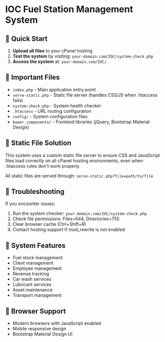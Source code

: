 # IOC Fuel Station Management System

## 🚀 Quick Start

1. **Upload all files** to your cPanel hosting
2. **Test the system** by visiting: `your-domain.com/IOC/system-check.php`
3. **Access the system** at: `your-domain.com/IOC/`

## 📁 Important Files

- `index.php` - Main application entry point
- `serve-static.php` - Static file server (handles CSS/JS when .htaccess fails)
- `system-check.php` - System health checker
- `.htaccess` - URL routing configuration
- `config/` - System configuration files
- `bower_components/` - Frontend libraries (jQuery, Bootstrap Material Design)

## 🔧 Static File Solution

This system uses a custom static file server to ensure CSS and JavaScript files load correctly on all cPanel hosting environments, even when .htaccess rules don't work properly.

All static files are served through: `serve-static.php?file=path/to/file`

## 🏥 Troubleshooting

If you encounter issues:

1. Run the system checker: `your-domain.com/IOC/system-check.php`
2. Check file permissions: Files=644, Directories=755
3. Clear browser cache (Ctrl+Shift+R)
4. Contact hosting support if mod_rewrite is not enabled

## 🎯 System Features

- Fuel stock management
- Client management
- Employee management
- Revenue tracking
- Car wash services
- Lubricant services
- Asset maintenance
- Transport management

## 📱 Browser Support

- Modern browsers with JavaScript enabled
- Mobile responsive design
- Bootstrap Material Design UI
